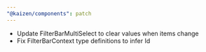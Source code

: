 ```yaml
---
"@kaizen/components": patch
---
```


- Update FilterBarMultiSelect to clear values when items change
- Fix FilterBarContext type definitions to infer Id
